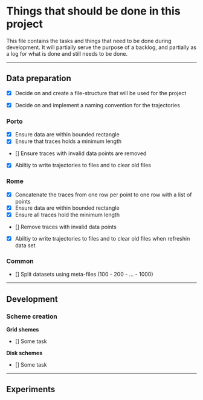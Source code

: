 # Things that should be done in this project

This file contains the tasks and things that need to be done during development. It will partially serve the purpose of a backlog, and partially as a log for what is done and still needs to be done.


---

## Data preparation
    
- [x] Decide on and create a file-structure that will be used for the project
- [X] Decide on and implement a naming convention for the trajectories


### **Porto**

- [x] Ensure data are within bounded rectangle
- [x] Ensure that traces holds a minimum length
- [] Ensure traces with invalid data points are removed
- [x] Abiltiy to write trajectories to files and to clear old files


### **Rome**

- [x] Concatenate the traces from one row per point to one row with a list of points
- [x] Ensure data are within bounded rectangle
- [x] Ensure all traces hold the minimum length
- [] Remove traces with invalid data points
- [x] Abiltiy to write trajectories to files and to clear old files when refreshin data set

### Common

- [] Split datasets using meta-files (100 - 200 - ... - 1000)

---

## Development


### Scheme creation

**Grid shemes**
- [] Some task


**Disk schemes**
- [] Some task

---
## Experiments


